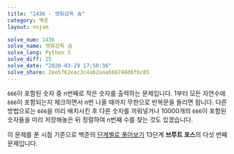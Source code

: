 ```yaml
---
title: "1436 - 영화감독 숌"
category: 백준
layout: nojam

solve_num: 1436
solve_name: 영화감독 숌
solve_lang: Python 3
solve_diff: 25
solve_date: "2020-03-29 17:50:36"
solve_share: 2ee5f62eac3c4ab2aaa686748d6fbc85
---
```


`666`이 포함된 숫자 중 n번째로 작은 숫자를 출력하는 문제입니다. 1부터 모든 자연수에 `666`이 포함되는지 체크하면서 n번 나올 때까지 무한으로 반복문을 돌리면 됩니다. 다른 방법으로는 `666`을 미리 배치시킨 후 다른 숫자를 끼워넣거나 10000개의 `666`이 포함된 숫자들을 미리 저장해놓은 뒤 정렬하여 n번째 수를 찾는 것도 있겠습니다.

이 문제를 푼 시점 기준으로 백준의 [단계별로 풀어보기](http://noj.am/p/s) 13단계 **브루트 포스**의 다섯 번째 문제입니다.
